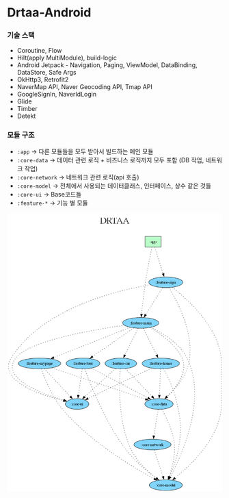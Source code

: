 # Drtaa-Android

### 기술 스택

- Coroutine, Flow
- Hilt(apply MultiModule), build-logic
- Android Jetpack - Navigation, Paging, ViewModel, DataBinding, DataStore, Safe Args
- OkHttp3, Retrofit2
- NaverMap API, Naver Geocoding API, Tmap API
- GoogleSignIn, NaverIdLogin
- Glide
- Timber
- Detekt

### 모듈 구조

- `:app` -> 다른 모듈들을 모두 받아서 빌드하는 메인 모듈
- `:core-data` -> 데이터 관련 로직 + 비즈니스 로직까지 모두 포함 (DB 작업, 네트워크 작업)
- `:core-network` -> 네트워크 관련 로직(api 호출)
- `:core-model` -> 전체에서 사용되는 데이터클래스, 인터페이스, 상수 같은 것들
- `:core-ui` -> Base코드들
- `:feature-*` -> 기능 별 모듈

![dartta_module_graph](Drtaa-Android/project.dot.png)